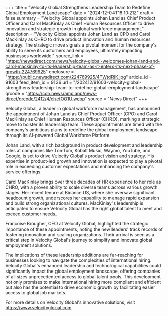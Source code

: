 +++
title = "Velocity Global Strengthens Leadership Team to Redefine Global Employment Landscape"
date = "2024-12-04T18:10:21Z"
draft = false
summary = "Velocity Global appoints Johan Land as Chief Product Officer and Carol MacKinlay as Chief Human Resources Officer to drive innovation and strategic growth in global workforce management."
description = "Velocity Global appoints Johan Land as CPO and Carol MacKinlay as CHRO to drive product innovation and human resources strategy. The strategic move signals a pivotal moment for the company's ability to serve its customers and employees, ultimately impacting businesses worldwide."
source_link = "https://newsdirect.com/news/velocity-global-welcomes-johan-land-and-carol-mackinlay-to-its-leadership-team-as-it-enters-its-next-phase-of-growth-224769925"
enclosure = "https://public.newsdirect.com/224769925/4TWtdRIK.jpg"
article_id = 91603
feed_item_id = 9136
url = "/202412/91603-velocity-global-strengthens-leadership-team-to-redefine-global-employment-landscape"
qrcode = "https://cdn.newsramp.app/news-direct/qrcode/2412/4/chefOO1U.webp"
source = "News Direct"
+++

<p>Velocity Global, a leader in global workforce management, has announced the appointment of Johan Land as Chief Product Officer (CPO) and Carol MacKinlay as Chief Human Resources Officer (CHRO), marking a strategic move to bolster its leadership team. These appointments are timed with the company's ambitious plans to redefine the global employment landscape through its AI-powered Global Workforce Platform.</p><p>Johan Land, with a rich background in product development and leadership roles at companies like TomTom, Kobalt Music, Waymo, YouTube, and Google, is set to drive Velocity Global's product vision and strategy. His expertise in product-led growth and innovation is expected to play a pivotal role in exceeding customer expectations and enhancing the company's service offerings.</p><p>Carol MacKinlay brings over three decades of HR experience to her role as CHRO, with a proven ability to scale diverse teams across various growth stages. Her recent tenure at Binance.US, where she oversaw significant headcount growth, underscores her capability to manage rapid expansion and build strong organizational cultures. MacKinlay's leadership is anticipated to ensure Velocity Global has the right global talent to meet and exceed customer needs.</p><p>Francoise Brougher, CEO at Velocity Global, highlighted the strategic importance of these appointments, noting the new leaders' track records of fostering innovation and scaling organizations. Their arrival is seen as a critical step in Velocity Global's journey to simplify and innovate global employment solutions.</p><p>The implications of these leadership additions are far-reaching for businesses looking to navigate the complexities of international hiring. Velocity Global's enhanced leadership and technological capabilities could significantly impact the global employment landscape, offering companies of all sizes unprecedented access to global talent pools. This development not only promises to make international hiring more compliant and efficient but also has the potential to drive economic growth by facilitating easier access to global job markets.</p><p>For more details on Velocity Global's innovative solutions, visit <a href='https://www.velocityglobal.com' rel='nofollow' target='_blank'>https://www.velocityglobal.com</a>.</p>